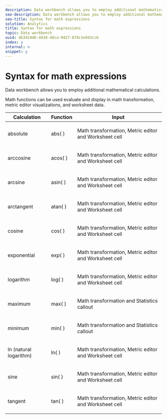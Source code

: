 ```yaml
---
description: Data workbench allows you to employ additional mathematical calculations.
seo-description: Data workbench allows you to employ additional mathematical calculations.
seo-title: Syntax for math expressions
solution: Analytics
title: Syntax for math expressions
topic: Data workbench
uuid: 4b3424d6-4d10-4dca-9427-87dc1e943cc6
index: y
internal: n
snippet: y
---
```


# Syntax for math expressions

Data workbench allows you to employ additional mathematical calculations.

Math functions can be used evaluate and display in math transformation, metric editor visualizations, and worksheet data. 

<table id="table_B2A4F9D5938D4756A81ACF6F4D77E63D"> 
 <thead> 
  <tr> 
   <th colname="col1" align="center" class="entry"> Calculation </th> 
   <th colname="col02" align="center" class="entry"> Function </th> 
   <th colname="col2" align="center" class="entry"> Input </th> 
  </tr> 
 </thead>
 <tbody> 
  <tr> 
   <td colname="col1"> <p>absolute </p> </td> 
   <td colname="col02"> <p>abs( ) </p> </td> 
   <td colname="col2" valign="middle"> <p>Math transformation, Metric editor and Worksheet cell </p> </td> 
  </tr> 
  <tr> 
   <td colname="col1"> <p>arccosine </p> </td> 
   <td colname="col02"> <p>acos( ) </p> </td> 
   <td colname="col2" valign="middle"> <p>Math transformation, Metric editor and Worksheet cell </p> </td> 
  </tr> 
  <tr> 
   <td colname="col1"> <p>arcsine </p> </td> 
   <td colname="col02"> <p>asin( ) </p> </td> 
   <td colname="col2" valign="middle"> <p>Math transformation, Metric editor and Worksheet cell </p> </td> 
  </tr> 
  <tr> 
   <td colname="col1"> <p>arctangent </p> </td> 
   <td colname="col02"> <p>atan( ) </p> </td> 
   <td colname="col2" valign="middle"> <p>Math transformation, Metric editor and Worksheet cell </p> </td> 
  </tr> 
  <tr> 
   <td colname="col1"> <p>cosine </p> </td> 
   <td colname="col02"> <p>cos( ) </p> </td> 
   <td colname="col2" valign="middle"> <p>Math transformation, Metric editor and Worksheet cell </p> </td> 
  </tr> 
  <tr> 
   <td colname="col1"> <p> exponential </p> </td> 
   <td colname="col02"> <p>exp( ) </p> </td> 
   <td colname="col2" valign="middle"> <p>Math transformation, Metric editor and Worksheet cell </p> </td> 
  </tr> 
  <tr> 
   <td colname="col1"> <p>logarithm </p> </td> 
   <td colname="col02"> <p>log( ) </p> </td> 
   <td colname="col2" valign="middle"> <p>Math transformation, Metric editor and Worksheet cell </p> </td> 
  </tr> 
  <tr> 
   <td colname="col1"> <p>maximum </p> </td> 
   <td colname="col02"> <p>max( ) </p> </td> 
   <td colname="col2" valign="middle"> <p>Math transformation and Statistics callout </p> </td> 
  </tr> 
  <tr> 
   <td colname="col1"> <p>minimum </p> </td> 
   <td colname="col02"> <p>min( ) </p> </td> 
   <td colname="col2" valign="middle"> <p>Math transformation and Statistics callout </p> </td> 
  </tr> 
  <tr> 
   <td colname="col1"> <p>ln (natural logarithm) </p> </td> 
   <td colname="col02"> <p>ln( ) </p> </td> 
   <td colname="col2" valign="middle"> <p>Math transformation, Metric editor and Worksheet cell </p> </td> 
  </tr> 
  <tr> 
   <td colname="col1"> <p>sine </p> </td> 
   <td colname="col02"> <p>sin( ) </p> </td> 
   <td colname="col2" valign="middle"> <p>Math transformation, Metric editor and Worksheet cell </p> </td> 
  </tr> 
  <tr> 
   <td colname="col1"> <p>tangent </p> </td> 
   <td colname="col02"> <p>tan( ) </p> </td> 
   <td colname="col2" valign="middle"> <p>Math transformation, Metric editor and Worksheet cell </p> </td> 
  </tr> 
 </tbody> 
</table>

